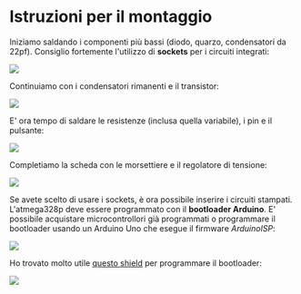 # Istruzioni per il montaggio
Iniziamo saldando i componenti più bassi (diodo, quarzo, condensatori da 22pf). Consiglio fortemente l'utilizzo di **sockets** per i circuiti integrati:

![](https://github.com/lucadentella/BoosterBoard/raw/main/images/mount-01.jpg)

Continuiamo con i condensatori rimanenti e il transistor:

![](https://github.com/lucadentella/BoosterBoard/raw/main/images/mount-02.jpg)

E' ora tempo di saldare le resistenze (inclusa quella variabile), i pin e il pulsante:

![](https://github.com/lucadentella/BoosterBoard/raw/main/images/mount-03.jpg)

Completiamo la scheda con le morsettiere e il regolatore di tensione:

![](https://github.com/lucadentella/BoosterBoard/raw/main/images/mount-04.jpg)

Se avete scelto di usare i sockets, è ora possibile inserire i circuiti stampati. 
L'atmega328p deve essere programmato con il **bootloader Arduino**. E' possibile acquistare microcontrollori già programmati o programmare il bootloader usando un Arduino Uno che esegue il firmware *ArduinoISP*:

![](https://github.com/lucadentella/BoosterBoard/raw/main/images/bootloader-burn.png)

Ho trovato molto utile [questo shield](https://bit.ly/38shwaZ) per programmare il bootloader:

![](https://github.com/lucadentella/BoosterBoard/raw/main/images/bootloader-shield.jpg)